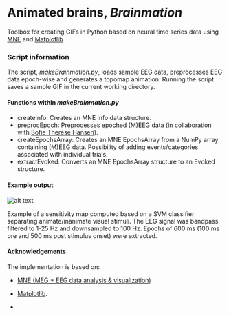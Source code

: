 # Animated brains, *Brainmation*
Toolbox for creating GIFs in Python based on neural time series data using [MNE](https://mne-tools.github.io/stable/index.html) and [Matplotlib](https://matplotlib.org/).

### Script information 
The script, *makeBrainmation.py*, loads sample EEG data, preprocesses EEG data epoch-wise and generates a topomap animation.
Running the script saves a sample GIF in the current working directory.

#### Functions within *makeBrainmation.py*
- createInfo: Creates an MNE info data structure.
- preprocEpoch: Preprocesses epoched (M)EEG data (in collaboration with [Sofie Therese Hansen](https://github.com/STherese)).
- createEpochsArray: Creates an MNE EpochsArray from a NumPy array containing (M)EEG data. Possibility of adding events/categories associated with individual trials.
- extractEvoked: Converts an MNE EpochsArray structure to an Evoked structure.

#### Example output 
![alt text](https://raw.githubusercontent.com/gretatuckute/DecodingSensitivityMapping/master/Example/sensitivity_map.png)

Example of a sensitivity map computed based on a SVM classifier separating animate/inanimate visual stimuli. The EEG signal was bandpass filtered to 1-25 Hz and downsampled to 100 Hz. Epochs of 600 ms (100 ms pre and 500 ms post stimulus onset) were extracted.

#### Acknowledgements

The implementation is based on:

- [MNE (MEG + EEG data analysis & visualization)](https://mne-tools.github.io/stable/index.html)

- [Matplotlib](https://matplotlib.org/). 

- 

